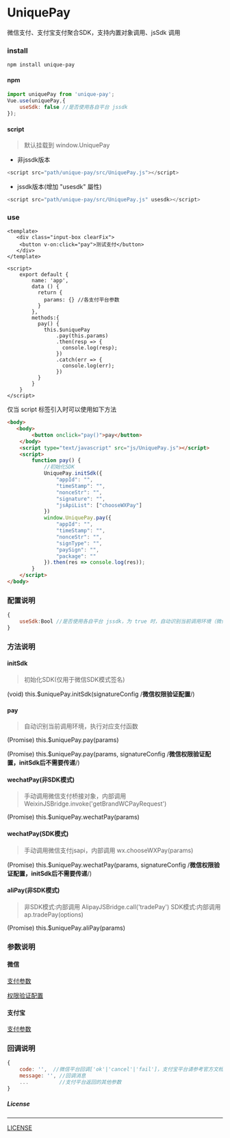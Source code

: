 # UniquePay
微信支付、支付宝支付聚合SDK，支持内置对象调用、jsSdk 调用

### install 

```
npm install unique-pay
```

#### npm

```js
import uniquePay from 'unique-pay';
Vue.use(uniquePay,{
    useSdk: false //是否使用各自平台 jssdk
});
```

#### script

> 默认挂载到 window.UniquePay

- 非jssdk版本

```js
<script src="path/unique-pay/src/UniquePay.js"></script>

```

- jssdk版本(增加 "usesdk" 屬性)

```js
<script src="path/unique-pay/src/UniquePay.js" usesdk></script>

```

### use
```vue
<template>
   <div class="input-box clearFix">
	<button v-on:click="pay">测试支付</button>
   </div>
</template>

<script>
    export default {
        name: 'app',
        data () {
          return {
            params: {} //各支付平台参数
          }
        },
        methods:{
          pay() {
            this.$uniquePay
                .pay(this.params)
                .then(resp => {
                  console.log(resp);
                })
                .catch(err => {
                  console.log(err);
                })
          }
        }
    }
</script>

```


仅当 script 标签引入时可以使用如下方法
```html
<body>
   <body>
		<button onclick="pay()">pay</button>
	</body>
	<script type="text/javascript" src="js/UniquePay.js"></script>
	<script>
		function pay() {
			//初始化SDK
			UniquePay.initSdk({
				"appId": "",
				"timeStamp": "",
				"nonceStr": "",
				"signature": "",
				"jsApiList": ["chooseWXPay"]
			})
			window.UniquePay.pay({
				"appId": "",
				"timeStamp": "",
				"nonceStr": "",
				"signType": "",
				"paySign": "",
				"package": ""
			}).then(res => console.log(res));
		}
	</script>
</body>
```

### 配置说明
```js
{
    useSdk:Bool //是否使用各自平台 jssdk，为 true 时，自动识别当前调用环境（微信/支付宝）注入支付平台jssdk，默认为 false（调用内置桥接对象）
}
```

### 方法说明

#### initSdk

>初始化SDK(仅用于微信SDK模式签名)

(void) this.$uniquePay.initSdk(signatureConfig /**微信权限验证配置**/)  

#### pay

>自动识别当前调用环境，执行对应支付函数

(Promise) this.$uniquePay.pay(params)  

(Promise) this.$uniquePay.pay(params, signatureConfig /**微信权限验证配置，initSdk后不需要传递**/)  

#### wechatPay(非SDK模式)

>手动调用微信支付桥接对象，内部调用 WeixinJSBridge.invoke('getBrandWCPayRequest')

(Promise) this.$uniquePay.wechatPay(params)  

#### wechatPay(SDK模式)

>手动调用微信支付jsapi，内部调用 wx.chooseWXPay(params)

(Promise) this.$uniquePay.wechatPay(params, signatureConfig /**微信权限验证配置，initSdk后不需要传递**/)  

#### aliPay(非SDK模式)

>非SDK模式:内部调用 AlipayJSBridge.call('tradePay')
>SDK模式:内部调用 ap.tradePay(options)

(Promise) this.$uniquePay.aliPay(params) 


###  参数说明

#### 微信

[支付参数](https://pay.weixin.qq.com/wiki/doc/api/jsapi.php?chapter=7_7&index=6)

[权限验证配置](https://mp.weixin.qq.com/wiki?t=resource/res_main&id=mp1421141115)

#### 支付宝

[支付参数](https://myjsapi.alipay.com/jsapi/native/trade-pay.html)


###  回调说明

```js
{
    code: '',  //微信平台回调['ok'|'cancel'|'fail']，支付宝平台请参考官方文档 resultCode
    message: '', //回调消息
    ...          //支付平台返回的其他参数
}
```

##### License
-------

[LICENSE](https://github.com/mvpleung/UniquePay/blob/master/LICENSE)
